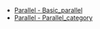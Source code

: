 - [Parallel - Basic_parallel](Parallel/basic_parallel.md 'include :type=code')
- [Parallel - Parallel_category](Parallel/parallel_category.md 'include :type=code')
